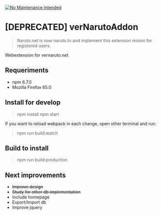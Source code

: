[![No Maintenance Intended](http://unmaintained.tech/badge.svg)](http://unmaintained.tech/)

# [DEPRECATED] verNarutoAddon

> Naruto.net is now naruto.tv and implement this extension mision for registered users.


Webextension for vernaruto.net

## Requeriments

- npm 6.7.0
- Mozilla Firefox 65.0

## Install for develop

> npm install
> npm start

If you want to reload webpack in each change, open other terminal and run:
> npm run build:watch


## Build to install

> npm run build:production

## Next improvements
- ~~Improve design~~
- ~~Study for other db implementation~~
- Include homepage
- Export/Import db 
- Improve jquery
